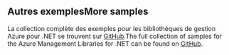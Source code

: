 ## <a name="more-samples"></a><span data-ttu-id="a3292-101">Autres exemples</span><span class="sxs-lookup"><span data-stu-id="a3292-101">More samples</span></span>

<span data-ttu-id="a3292-102">La collection complète des exemples pour les bibliothèques de gestion Azure pour .NET se trouvent sur [GitHub](https://github.com/Azure/azure-sdk-for-net/blob/Fluent/README.md#sample-code).</span><span class="sxs-lookup"><span data-stu-id="a3292-102">The full collection of samples for the Azure Management Libraries for .NET can be found on [GitHub](https://github.com/Azure/azure-sdk-for-net/blob/Fluent/README.md#sample-code).</span></span>